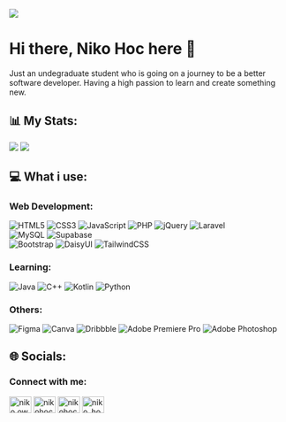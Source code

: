 [![](https://visitcount.itsvg.in/api?id=NikoHoc&icon=5&color=0)](https://visitcount.itsvg.in)
# Hi there, Niko Hoc here 👋
Just an undegraduate student who is going on a journey to be a better software developer. Having a high passion to learn and create something new.

## 📊 My Stats:
![](https://github-readme-stats.vercel.app/api?username=NikoHoc&theme=one_dark_pro&hide_border=false&include_all_commits=true&count_private=false)
![](https://github-readme-stats.vercel.app/api/top-langs/?username=NikoHoc&theme=one_dark_pro&hide_border=false&include_all_commits=true&count_private=false&layout=compact)

## 💻 What i use:
### Web Development:
![HTML5](https://img.shields.io/badge/html5-%23E34F26.svg?style=flat&logo=html5&logoColor=white) ![CSS3](https://img.shields.io/badge/css3-%231572B6.svg?style=flat&logo=css3&logoColor=white) ![JavaScript](https://img.shields.io/badge/javascript-%23323330.svg?style=flat&logo=javascript&logoColor=%23F7DF1E) ![PHP](https://img.shields.io/badge/php-%23777BB4.svg?style=flat&logo=php&logoColor=white)  ![jQuery](https://img.shields.io/badge/jquery-%230769AD.svg?style=flat&logo=jquery&logoColor=white) ![Laravel](https://img.shields.io/badge/laravel-%23FF2D20.svg?style=flat&logo=laravel&logoColor=white)</br>
![MySQL](https://img.shields.io/badge/mysql-4479A1.svg?style=flat&logo=mysql&logoColor=white) ![Supabase](https://img.shields.io/badge/Supabase-3ECF8E?style=flat&logo=supabase&logoColor=white)</br>
![Bootstrap](https://img.shields.io/badge/bootstrap-%238511FA.svg?style=flat&logo=bootstrap&logoColor=white) ![DaisyUI](https://img.shields.io/badge/daisyui-5A0EF8?style=flat&logo=daisyui&logoColor=white) ![TailwindCSS](https://img.shields.io/badge/tailwindcss-%2338B2AC.svg?style=flat&logo=tailwind-css&logoColor=white)</br>

### Learning:
![Java](https://img.shields.io/badge/java-%23ED8B00.svg?style=flat&logo=openjdk&logoColor=white) ![C++](https://img.shields.io/badge/c++-%2300599C.svg?style=flat&logo=c%2B%2B&logoColor=white) ![Kotlin](https://img.shields.io/badge/kotlin-%237F52FF.svg?style=flat&logo=kotlin&logoColor=white) ![Python](https://img.shields.io/badge/python-3670A0?style=flat&logo=python&logoColor=ffdd54) </br>

### Others:
![Figma](https://img.shields.io/badge/figma-%23F24E1E.svg?style=flat&logo=figma&logoColor=white) ![Canva](https://img.shields.io/badge/Canva-%2300C4CC.svg?style=flat&logo=Canva&logoColor=white) ![Dribbble](https://img.shields.io/badge/Dribbble-EA4C89?style=flat&logo=dribbble&logoColor=white) ![Adobe Premiere Pro](https://img.shields.io/badge/Adobe%20Premiere%20Pro-9999FF.svg?style=flat&logo=Adobe%20Premiere%20Pro&logoColor=white) ![Adobe Photoshop](https://img.shields.io/badge/adobe%20photoshop-%2331A8FF.svg?style=flat&logo=adobe%20photoshop&logoColor=white)

## 🌐 Socials:
<h3 align="left">Connect with me:</h3>
<p align="left">
<a href="mailto:niko.owen88@gmail.com" target="blank"><img align="center" src="https://cdn-icons-png.flaticon.com/512/281/281769.png" alt="niko.owen88@gmail.com" height="30" width="40" /></a>
<a href="https://twitter.com/nikohoc" target="blank"><img align="center" src="https://raw.githubusercontent.com/rahuldkjain/github-profile-readme-generator/master/src/images/icons/Social/twitter.svg" alt="nikohoc" height="30" width="40" /></a>
<a href="https://linkedin.com/in/nikohoc" target="blank"><img align="center" src="https://raw.githubusercontent.com/rahuldkjain/github-profile-readme-generator/master/src/images/icons/Social/linked-in-alt.svg" alt="nikohoc" height="30" width="40" /></a>
<a href="https://instagram.com/niko_hoc" target="blank"><img align="center" src="https://raw.githubusercontent.com/rahuldkjain/github-profile-readme-generator/master/src/images/icons/Social/instagram.svg" alt="niko_hoc" height="30" width="40" /></a>
</p>




<!-- Proudly created with GPRM ( https://gprm.itsvg.in ) -->

